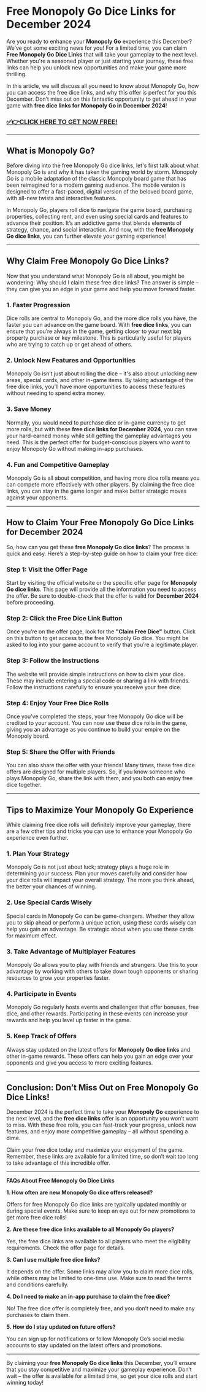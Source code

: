 # Free Monopoly Go Dice Links for December 2024

Are you ready to enhance your **Monopoly Go** experience this December? We’ve got some exciting news for you! For a limited time, you can claim **Free Monopoly Go Dice Links** that will take your gameplay to the next level. Whether you're a seasoned player or just starting your journey, these free links can help you unlock new opportunities and make your game more thrilling. 

In this article, we will discuss all you need to know about Monopoly Go, how you can access the free dice links, and why this offer is perfect for you this December. Don’t miss out on this fantastic opportunity to get ahead in your game with **free dice links for Monopoly Go in December 2024**!

### [✅👉CLICK HERE TO GET NOW FREE!](https://freeforyou.xyz/monopoly/go/)
---

## **What is Monopoly Go?**

Before diving into the free Monopoly Go dice links, let's first talk about what Monopoly Go is and why it has taken the gaming world by storm. Monopoly Go is a mobile adaptation of the classic Monopoly board game that has been reimagined for a modern gaming audience. The mobile version is designed to offer a fast-paced, digital version of the beloved board game, with all-new twists and interactive features.

In Monopoly Go, players roll dice to navigate the game board, purchasing properties, collecting rent, and even using special cards and features to advance their position. It’s an addictive game that blends elements of strategy, chance, and social interaction. And now, with the **free Monopoly Go dice links**, you can further elevate your gaming experience!

---

## **Why Claim Free Monopoly Go Dice Links?**

Now that you understand what Monopoly Go is all about, you might be wondering: Why should I claim these free dice links? The answer is simple – they can give you an edge in your game and help you move forward faster. 

### **1. Faster Progression**

Dice rolls are central to Monopoly Go, and the more dice rolls you have, the faster you can advance on the game board. With **free dice links**, you can ensure that you’re always in the game, getting closer to your next big property purchase or key milestone. This is particularly useful for players who are trying to catch up or get ahead of others.

### **2. Unlock New Features and Opportunities**

Monopoly Go isn’t just about rolling the dice – it's also about unlocking new areas, special cards, and other in-game items. By taking advantage of the free dice links, you’ll have more opportunities to access these features without needing to spend extra money.

### **3. Save Money**

Normally, you would need to purchase dice or in-game currency to get more rolls, but with these **free dice links for December 2024**, you can save your hard-earned money while still getting the gameplay advantages you need. This is the perfect offer for budget-conscious players who want to enjoy Monopoly Go without making in-app purchases.

### **4. Fun and Competitive Gameplay**

Monopoly Go is all about competition, and having more dice rolls means you can compete more effectively with other players. By claiming the free dice links, you can stay in the game longer and make better strategic moves against your opponents.

---

## **How to Claim Your Free Monopoly Go Dice Links for December 2024**

So, how can you get these **free Monopoly Go dice links**? The process is quick and easy. Here’s a step-by-step guide on how to claim your free dice:

### **Step 1: Visit the Offer Page**

Start by visiting the official website or the specific offer page for **Monopoly Go dice links**. This page will provide all the information you need to access the offer. Be sure to double-check that the offer is valid for **December 2024** before proceeding.

### **Step 2: Click the Free Dice Link Button**

Once you’re on the offer page, look for the **"Claim Free Dice"** button. Click on this button to get access to the free Monopoly Go dice. You might be asked to log into your game account to verify that you’re a legitimate player.

### **Step 3: Follow the Instructions**

The website will provide simple instructions on how to claim your dice. These may include entering a special code or sharing a link with friends. Follow the instructions carefully to ensure you receive your free dice.

### **Step 4: Enjoy Your Free Dice Rolls**

Once you’ve completed the steps, your free Monopoly Go dice will be credited to your account. You can now use these dice rolls in the game, giving you an advantage as you continue to build your empire on the Monopoly board.

### **Step 5: Share the Offer with Friends**

You can also share the offer with your friends! Many times, these free dice offers are designed for multiple players. So, if you know someone who plays Monopoly Go, share the link with them, and you both can enjoy free dice together.

---

## **Tips to Maximize Your Monopoly Go Experience**

While claiming free dice rolls will definitely improve your gameplay, there are a few other tips and tricks you can use to enhance your Monopoly Go experience even further.

### **1. Plan Your Strategy**

Monopoly Go is not just about luck; strategy plays a huge role in determining your success. Plan your moves carefully and consider how your dice rolls will impact your overall strategy. The more you think ahead, the better your chances of winning.

### **2. Use Special Cards Wisely**

Special cards in Monopoly Go can be game-changers. Whether they allow you to skip ahead or perform a unique action, using these cards wisely can help you gain an advantage. Be strategic about when you use these cards for maximum effect.

### **3. Take Advantage of Multiplayer Features**

Monopoly Go allows you to play with friends and strangers. Use this to your advantage by working with others to take down tough opponents or sharing resources to grow your properties faster.

### **4. Participate in Events**

Monopoly Go regularly hosts events and challenges that offer bonuses, free dice, and other rewards. Participating in these events can increase your rewards and help you level up faster in the game.

### **5. Keep Track of Offers**

Always stay updated on the latest offers for **Monopoly Go dice links** and other in-game rewards. These offers can help you gain an edge over your opponents and give you access to more exciting features.

---

## **Conclusion: Don’t Miss Out on Free Monopoly Go Dice Links!**

December 2024 is the perfect time to take your **Monopoly Go** experience to the next level, and the **free dice links** offer is an opportunity you won’t want to miss. With these free rolls, you can fast-track your progress, unlock new features, and enjoy more competitive gameplay – all without spending a dime.

Claim your free dice today and maximize your enjoyment of the game. Remember, these links are available for a limited time, so don’t wait too long to take advantage of this incredible offer.

---

**FAQs About Free Monopoly Go Dice Links**

**1. How often are new Monopoly Go dice offers released?**

Offers for free Monopoly Go dice links are typically updated monthly or during special events. Make sure to keep an eye out for new promotions to get more free dice rolls!

**2. Are these free dice links available to all Monopoly Go players?**

Yes, the free dice links are available to all players who meet the eligibility requirements. Check the offer page for details.

**3. Can I use multiple free dice links?**

It depends on the offer. Some links may allow you to claim more dice rolls, while others may be limited to one-time use. Make sure to read the terms and conditions carefully.

**4. Do I need to make an in-app purchase to claim the free dice?**

No! The free dice offer is completely free, and you don’t need to make any purchases to claim them.

**5. How do I stay updated on future offers?**

You can sign up for notifications or follow Monopoly Go’s social media accounts to stay updated on the latest offers and promotions.

---

By claiming your **free Monopoly Go dice links** this December, you’ll ensure that you stay competitive and maximize your gameplay experience. Don’t wait – the offer is available for a limited time, so get your dice rolls and start winning today!
